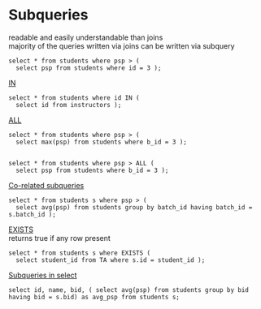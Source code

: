# Subqueries

readable and easily understandable than joins   
majority of the queries written via joins can be written via subquery   

```
select * from students where psp > (
  select psp from students where id = 3 );
```

<ins>IN</ins>   
```
select * from students where id IN ( 
  select id from instructors );
```

<ins>ALL</ins>      
```
select * from students where psp > (
  select max(psp) from students where b_id = 3 );
  

select * from students where psp > ALL (
  select psp from students where b_id = 3 );
```

<ins>Co-related subqueries</ins>      
```
select * from students s where psp > (
  select avg(psp) from students group by batch_id having batch_id = s.batch_id );
```

<ins>EXISTS</ins>       
returns true if any row present    
```
select * from students s where EXISTS (
  select student_id from TA where s.id = student_id );
```

<ins>Subqueries in select</ins>   
```
select id, name, bid, ( select avg(psp) from students group by bid having bid = s.bid) as avg_psp from students s;
```

